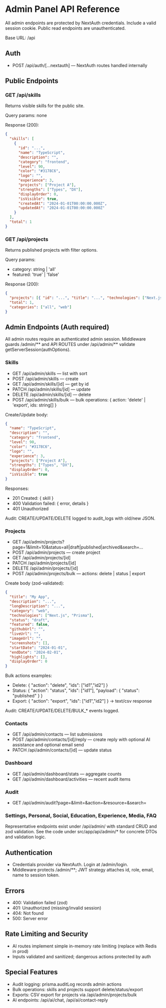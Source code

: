 # Admin Panel API Reference

All admin endpoints are protected by NextAuth credentials. Include a valid session cookie. Public read endpoints are unauthenticated.

Base URL: /api

## Auth
- POST /api/auth/[...nextauth] — NextAuth routes handled internally

## Public Endpoints

### GET /api/skills
Returns visible skills for the public site.

Query params: none

Response (200):
```json
{
  "skills": [
    {
      "id": "...",
      "name": "TypeScript",
      "description": "",
      "category": "frontend",
      "level": 90,
      "color": "#3178C6",
      "logo": "",
      "experience": 3,
      "projects": ["Project A"],
      "strengths": ["Types", "DX"],
      "displayOrder": 0,
      "isVisible": true,
      "createdAt": "2024-01-01T00:00:00.000Z",
      "updatedAt": "2024-01-01T00:00:00.000Z"
    }
  ],
  "total": 1
}
```

### GET /api/projects
Returns published projects with filter options.

Query params:
- category: string | 'all'
- featured: 'true' | 'false'

Response (200):
```json
{
  "projects": [{ "id": "...", "title": "...", "technologies": ["Next.js"] }],
  "total": 1,
  "categories": ["all", "web"]
}
```

## Admin Endpoints (Auth required)

All admin routes require an authenticated admin session. Middleware guards /admin/** and API ROUTES under /api/admin/** validate getServerSession(authOptions).

### Skills
- GET /api/admin/skills — list with sort
- POST /api/admin/skills — create
- GET /api/admin/skills/[id] — get by id
- PATCH /api/admin/skills/[id] — update
- DELETE /api/admin/skills/[id] — delete
- POST /api/admin/skills/bulk — bulk operations: { action: 'delete' | 'export', ids: string[] }

Create/Update body:
```json
{
  "name": "TypeScript",
  "description": "",
  "category": "frontend",
  "level": 90,
  "color": "#3178C6",
  "logo": "",
  "experience": 3,
  "projects": ["Project A"],
  "strengths": ["Types", "DX"],
  "displayOrder": 0,
  "isVisible": true
}
```

Responses:
- 201 Created: { skill }
- 400 Validation failed: { error, details }
- 401 Unauthorized

Audit: CREATE/UPDATE/DELETE logged to audit_logs with old/new JSON.

### Projects
- GET /api/admin/projects?page=1&limit=10&status=all|draft|published|archived&search=...
- POST /api/admin/projects — create project
- GET /api/admin/projects/[id]
- PATCH /api/admin/projects/[id]
- DELETE /api/admin/projects/[id]
- POST /api/admin/projects/bulk — actions: delete | status | export

Create body (zod-validated):
```json
{
  "title": "My App",
  "description": "...",
  "longDescription": "...",
  "category": "web",
  "technologies": ["Next.js", "Prisma"],
  "status": "draft",
  "featured": false,
  "githubUrl": "",
  "liveUrl": "",
  "imageUrl": "",
  "screenshots": [],
  "startDate": "2024-01-01",
  "endDate": "2024-02-01",
  "highlights": [],
  "displayOrder": 0
}
```

Bulk actions examples:
- Delete: { "action": "delete", "ids": ["id1","id2"] }
- Status: { "action": "status", "ids": ["id1"], "payload": { "status": "published" } }
- Export: { "action": "export", "ids": ["id1","id2"] } → text/csv response

Audit: CREATE/UPDATE/DELETE/BULK_* events logged.

### Contacts
- GET /api/admin/contacts — list submissions
- POST /api/admin/contacts/[id]/reply — create reply with optional AI assistance and optional email send
- PATCH /api/admin/contacts/[id] — update status

### Dashboard
- GET /api/admin/dashboard/stats — aggregate counts
- GET /api/admin/dashboard/activities — recent audit items

### Audit
- GET /api/admin/audit?page=&limit=&action=&resource=&search=

### Settings, Personal, Social, Education, Experience, Media, FAQ
Representative endpoints exist under /api/admin/<resource> with standard CRUD and zod validation. See the code under src/app/api/admin/* for concrete DTOs and validation logic.

## Authentication
- Credentials provider via NextAuth. Login at /admin/login.
- Middleware protects /admin/**; JWT strategy attaches id, role, email, name to session token.

## Errors
- 400: Validation failed (zod)
- 401: Unauthorized (missing/invalid session)
- 404: Not found
- 500: Server error

## Rate Limiting and Security
- AI routes implement simple in-memory rate limiting (replace with Redis in prod)
- Inputs validated and sanitized; dangerous actions protected by auth

## Special Features
- Audit logging: prisma.auditLog records admin actions
- Bulk operations: skills and projects support delete/status/export
- Exports: CSV export for projects via /api/admin/projects/bulk
- AI endpoints: /api/ai/chat, /api/ai/contact-reply

